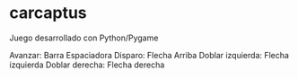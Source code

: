 carcaptus
=========

Juego desarrollado con Python/Pygame

Avanzar: Barra Espaciadora
Disparo: Flecha Arriba
Doblar izquierda: Flecha izquierda
Doblar derecha: Flecha derecha
